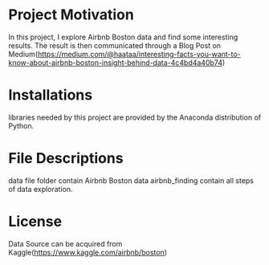 # Project Motivation
In this project, I explore Airbnb Boston data and find some interesting results. The result is then communicated through a Blog Post on Medium(https://medium.com/@haataa/interesting-facts-you-want-to-know-about-airbnb-boston-insight-behind-data-4c4bd4a40b74)

# Installations
libraries needed by this project are provided by the Anaconda distribution of Python.

# File Descriptions
data file folder contain Airbnb Boston data
airbnb_finding contain all steps of data exploration.

# License
Data Source can be acquired from Kaggle(https://www.kaggle.com/airbnb/boston)


